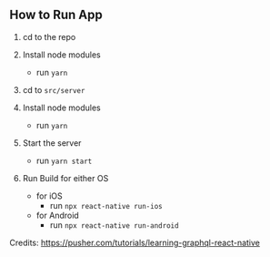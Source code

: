 ## How to Run App

1. cd to the repo
2. Install node modules

   - run `yarn`

3. cd to `src/server`
4. Install node modules

   - run `yarn`

5. Start the server

   - run `yarn start`

6. Run Build for either OS

   - for iOS
     - run `npx react-native run-ios`
   - for Android
     - run `npx react-native run-android`

Credits: https://pusher.com/tutorials/learning-graphql-react-native
